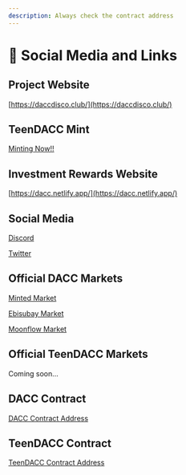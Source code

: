 ```yaml
---
description: Always check the contract address
---
```


# 🌟 Social Media and Links

## Project Website

[https://daccdisco.club/](https://daccdisco.club/)

## TeenDACC Mint&#x20;

[Minting Now!!](https://candycity.finance/nfts/mint?chainId=25)

## Investment Rewards Website

[https://dacc.netlify.app/](https://dacc.netlify.app/)

## Social Media

[Discord](https://discord.gg/DqcEJhtpVv)

[Twitter](https://twitter.com/degenapecroclub)

## Official DACC Markets

[Minted Market](https://minted.network/collections/cronos/0x7aebfd662494299ce53feb533bfe80a749e656bc)

[Ebisubay Market](https://app.ebisusbay.com/collection/degen-ape-cronos-club)

[Moonflow Market](https://moonflow.club/collection/degenapecronosclub)

## Official TeenDACC Markets

Coming soon...

## DACC Contract

[DACC Contract Address](https://cronoscan.com/token/0x7aebfd662494299ce53feb533bfe80a749e656bc)

## TeenDACC Contract

[TeenDACC Contract Address](https://cronoscan.com/token/0x25ea0f16e3a52db95e31f8514917a0610270e7cd)



##


